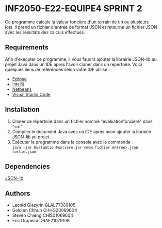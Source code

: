 # INF2050-E22-EQUIPE4 SPRINT 2

Ce programme calcule la valeur foncière d'un terrain de un ou plusieurs lots. Il prend un fichier d'entrée de format JSON et retourne un fichier JSON avec les résultats des calculs effectués.

## Requirements
Afin d'executer ce programme, il vous faudra ajouter la librairie JSON-lib au projet Java dans un IDE apres l'avoir cloner dans un repertoire.
Voici quelques liens de references selon votre IDE utilise :
- [Eclipse](http://math.oxford.emory.edu/site/cs170/externalLib/)
- [Intellij](https://www.jetbrains.com/help/idea/library.html#define-library)
- [Netbeans](https://www.foxinfotech.in/2019/03/how-to-add-external-jar-file-in-netbeans-project.html)
- [Visual Studio Code](https://code.visualstudio.com/docs/java/java-project)

## Installation
1. Cloner ce répertoire dans un fichier nommé "evaluationfonciere" dans "src"
2. Compiler le document Java avec un IDE apres avoir ajouter la librairie JSON-lib au projet.
3. Exécuter le programme dans la console avec la commande : <br/>`java -jar EvaluationFonciere.jar <nom fichier entree>.json sortie.json`

## Dependencies
[JSON-lib](http://json-lib.sourceforge.net/)

## Authors
- Leonid Glazyrin GLAL77080105
- Goldlen Chhun CHHG20069604
- Steven Chieng CHIS01069604
- Eric Drapeau DRAE21079108

